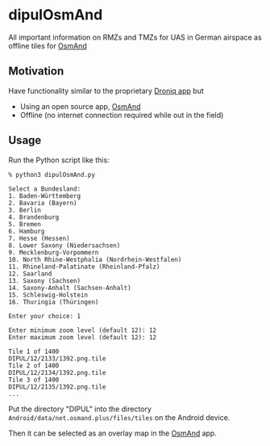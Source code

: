 # dipulOsmAnd

All important information on RMZs and TMZs for UAS in German airspace as offline tiles for [OsmAnd](https://osmand.net/)

## Motivation

Have functionality similar to the proprietary [Droniq app](https://droniq.de/droniq-app/) but
* Using an open source app, [OsmAnd](https://osmand.net/)
* Offline (no internet connection required while out in the field)

## Usage

Run the Python script like this:

```
% python3 dipulOsmAnd.py

Select a Bundesland:
1. Baden-Württemberg
2. Bavaria (Bayern)
3. Berlin
4. Brandenburg
5. Bremen
6. Hamburg
7. Hesse (Hessen)
8. Lower Saxony (Niedersachsen)
9. Mecklenburg-Vorpommern
10. North Rhine-Westphalia (Nordrhein-Westfalen)
11. Rhineland-Palatinate (Rheinland-Pfalz)
12. Saarland
13. Saxony (Sachsen)
14. Saxony-Anhalt (Sachsen-Anhalt)
15. Schleswig-Holstein
16. Thuringia (Thüringen)

Enter your choice: 1

Enter minimum zoom level (default 12): 12
Enter maximum zoom level (default 12): 12

Tile 1 of 1400
DIPUL/12/2133/1392.png.tile
Tile 2 of 1400
DIPUL/12/2134/1392.png.tile
Tile 3 of 1400
DIPUL/12/2135/1392.png.tile
...
```

Put the directory "DIPUL" into the directory `Android/data/net.osmand.plus/files/tiles` on the Android device.

Then it can be selected as an overlay map in the [OsmAnd](https://osmand.net/) app.
